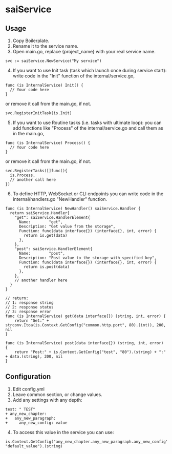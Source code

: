 # saiService

## Usage
1. Copy Boilerplate.
2. Rename it to the service name.
3. Open main.go, replace {project_name} with your real service name.  
```
svc := saiService.NewService("My service")
```
4. If you want to use Init task (task which launch once during service start): write code in the "Init" function of the internal/service.go,  
```
func (is InternalService) Init() {  
  // Your code here  
}
```
or remove it call from the main.go, if not.  
```
svc.RegisterInitTask(is.Init)
```
5. If you want to use Routine tasks (i.e. tasks with ultimate loop): you can add functions like "Process" of the internal/service.go and call them as in the main.go,
```
func (is InternalService) Process() {  
  // Your code here  
}  
```
or remove it call from the main.go, if not.
```
svc.RegisterTasks([]func(){  
  is.Process,  
  // another call here  
})  
```
6. To define HTTP, WebSocket or CLI endpoints you can write code in the internal/handlers.go "NewHandler" function.
```
func (is InternalService) NewHandler() saiService.Handler {  
  return saiService.Handler{  
    "get": saiService.HandlerElement{  
      Name:        "get",  
      Description: "Get value from the storage",  
      Function: func(data interface{}) (interface{}, int, error) {  
        return is.get(data)
      },
    },
    "post": saiService.HandlerElement{
      Name:        "post",
      Description: "Post value to the storage with specified key",
      Function: func(data interface{}) (interface{}, int, error) {
        return is.post(data)
      },
    },
    // another handler here
  }
}

// return:
// 1: response string
// 2: response status
// 3: response error
func (is InternalService) get(data interface{}) (string, int, error) {
	return "Get:" + strconv.Itoa(is.Context.GetConfig("common.http.port", 80).(int)), 200, nil
}

func (is InternalService) post(data interface{}) (string, int, error) {
	return "Post:" + is.Context.GetConfig("test", "80").(string) + ":" + data.(string), 200, nil
}
```  

## Configuration

1. Edit config.yml
2. Leave common section, or change values.
3. Add any settings with any depth:
```
test: " TEST"
+ any_new_chapter:
+   any_new_paragraph:
+     any_new_config: value
```
4. To access this value in the service you can use:
```
is.Context.GetConfig("any_new_chapter.any_new_paragraph.any_new_config", "default_value").(string)
```
